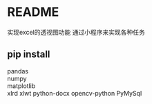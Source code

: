 # README
实现excel的透视图功能
通过小程序来实现各种任务

## pip install 

pandas  
numpy  
matplotlib  
xlrd
xlwt
python-docx
opencv-python
PyMySql

